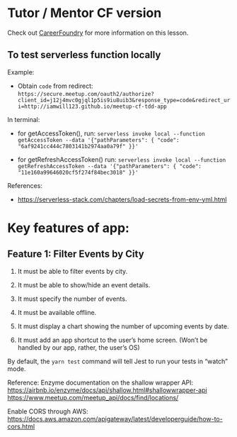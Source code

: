 # Tutor / Mentor CF version
Check out [CareerFoundry](https://careerfoundry.com/) for more information on this lesson.
## To test serverless function locally

Example:
- Obtain `code` from redirect: `https://secure.meetup.com/oauth2/authorize?client_id=j12j4mvc0gjql1p5is9iu8uib3&response_type=code&redirect_uri=http://iamwill123.github.io/meetup-cf-tdd-app`

In terminal:
- for getAccessToken(), run: `serverless invoke local --function getAccessToken --data '{"pathParameters": { "code": "6af9241cc444c7803141b2974aa0a79f" }}'`

- for getRefreshAccessToken() run: `serverless invoke local --function getRefreshAccessToken --data '{"pathParameters": { "code": "11e160a99646020cf5f274f84bec3018" }}'`

References:
- https://serverless-stack.com/chapters/load-secrets-from-env-yml.html

# Key features of app:
## Feature 1: Filter Events by City
1. It must be able to filter events by city.
2. It must be able to show/hide an event details.
3. It must specify the number of events.

4. It must be available offline.
5. It must display a chart showing the number of upcoming events by date.

6. It must add an app shortcut to the user’s home screen. (Won’t be handled by our app, rather, the user’s OS)

By default, the `yarn test` command will tell Jest to run your tests in “watch” mode.

Reference:
Enzyme documentation on the shallow wrapper API: https://airbnb.io/enzyme/docs/api/shallow.html#shallowwrapper-api
https://www.meetup.com/meetup_api/docs/find/locations/

Enable CORS through AWS:
https://docs.aws.amazon.com/apigateway/latest/developerguide/how-to-cors.html